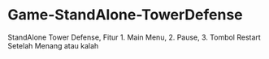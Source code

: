 # Game-StandAlone-TowerDefense
StandAlone Tower Defense, Fitur 1. Main Menu, 2. Pause, 3. Tombol Restart Setelah Menang atau kalah
